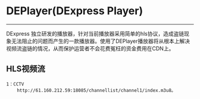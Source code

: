 # DEPlayer(DExpress Player)

------

DExpress 独立研发的播放器，针对当前播放器采用简单的hls协议，造成盗链现象无法阻止的问题而产生的一款播放器。使用了DEPlayer播放器将从根本上解决视频流盗链的情况，从而保护运营者不会花费冤枉的资金费用在CDN上。


## HLS视频流
	
	1：CCTV
		http://61.160.212.59:18085/channellist/channel1/index.m3u8。


